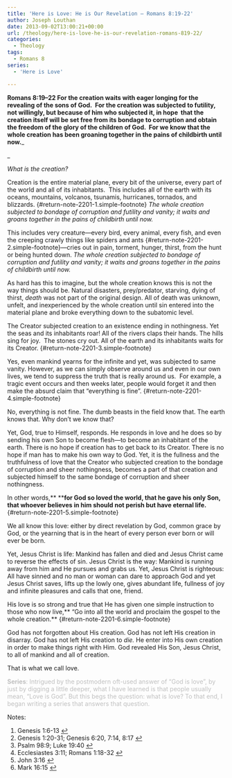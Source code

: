 ```yaml
---
title: 'Here is Love: He is Our Revelation – Romans 8:19-22'
author: Joseph Louthan
date: 2013-09-02T13:00:21+00:00
url: /theology/here-is-love-he-is-our-revelation-romans-819-22/
categories:
  - Theology
tags:
  - Romans 8
series:
  - 'Here is Love'

---
```

**Romans 8:19–22 For the creation waits with eager longing for the revealing of the sons of God.  For the creation was subjected to futility, not willingly, but because of him who subjected it, in hope  that the creation itself will be set free from its bondage to corruption and obtain the freedom of the glory of the children of God.  For we know that the whole creation has been groaning together in the pains of childbirth until now.**_
  
_ 

_What is the creation?_

Creation is the entire material plane, every bit of the universe, every part of the world and all of its inhabitants.  This includes all of the earth with its oceans, mountains, volcanos, tsunamis, hurricanes, tornados, and blizzards. [][2]{#return-note-2201-1.simple-footnote} _The whole creation subjected to bondage of corruption and futility and vanity; it waits and groans together in the pains of childbirth until now._

This includes very creature—every bird, every animal, every fish, and even the creeping crawly things like spiders and ants [][3]{#return-note-2201-2.simple-footnote}—cries out in pain, torment, hunger, thirst, from the hunt or being hunted down. _The whole creation subjected to bondage of corruption and futility and vanity; it waits and groans together in the pains of childbirth until now._

As hard has this to imagine, but the whole creation knows this is not the way things should be. Natural disasters, prey/predator, starving, dying of thirst, _death_ was not part of the original design. All of death was unknown, unfelt, and inexperienced by the whole creation until sin entered into the material plane and broke everything down to the subatomic level.

The Creator subjected creation to an existence ending in nothingness. Yet the seas and its inhabitants roar! All of the rivers claps their hands. The hills sing for joy.  The stones cry out. All of the earth and its inhabitants waits for its Creator. [][4]{#return-note-2201-3.simple-footnote}

Yes, even mankind yearns for the infinite and yet, was subjected to same vanity. However, as we can simply observe around us and even in our own lives, we tend to suppress the truth that is really around us.  For example, a tragic event occurs and then weeks later, people would forget it and then make the absurd claim that “everything is fine”. [][5]{#return-note-2201-4.simple-footnote}

No, everything is not fine. The dumb beasts in the field know that. The earth knows that. Why don’t we know that?

Yet, God, true to Himself, responds. He responds in love and he does so by sending his own Son to become flesh—to become an inhabitant of the earth. There is no hope if creation has to get back to its Creator. There is no hope if man has to make his own way to God. Yet, it is the fullness and the truthfulness of love that the Creator who subjected creation to the bondage of corruption and sheer nothingness, becomes a part of that creation and subjected himself to the same bondage of corruption and sheer nothingness.

In other words,** ****for God so loved the world, that he gave his only Son, that whoever believes in him should not perish but have eternal life.** [][6]{#return-note-2201-5.simple-footnote}

We all know this love: either by direct revelation by God, common grace by God, or the yearning that is in the heart of every person ever born or will ever be born.

Yet, Jesus Christ is life: Mankind has fallen and died and Jesus Christ came to reverse the effects of sin. Jesus Christ is the way: Mankind is running away from him and He pursues and grabs us. Yet, Jesus Christ is righteous: All have sinned and no man or woman can dare to approach God and yet Jesus Christ saves, lifts up the lowly one, gives abundant life, fullness of joy and infinite pleasures and calls that one, friend.

His love is so strong and true that He has given one simple instruction to those who now live,** “Go into all the world and proclaim the gospel to the whole creation.** [][7]{#return-note-2201-6.simple-footnote}

God has not forgotten about His creation. God has not left His creation in disarray. God has not left His creation to _die._ He enter into His own creation in order to make things right with Him. God revealed His Son, Jesus Christ, to all of mankind and all of creation.

That is what we call love.

<span style="color: #c0c0c0;"><strong>Series</strong>: Intrigued by the postmodern oft-used answer of “God is love”, by just by digging a little deeper, what I have learned is that people usually mean, “Love is God”. But this begs the question: what is love? To that end, I began writing a series that answers that question.</span>

<div class="simple-footnotes">
  <p class="notes">
    Notes:
  </p>
  
  <ol>
    <li id="note-2201-1">
      Genesis 1:6-13 <a href="#return-note-2201-1">&#8617;</a>
    </li>
    <li id="note-2201-2">
      Genesis 1:20-31; Genesis 6:20, 7:14, 8:17 <a href="#return-note-2201-2">&#8617;</a>
    </li>
    <li id="note-2201-3">
      Psalm 98:9; Luke 19:40 <a href="#return-note-2201-3">&#8617;</a>
    </li>
    <li id="note-2201-4">
      Ecclesiastes 3:11; Romans 1:18-32 <a href="#return-note-2201-4">&#8617;</a>
    </li>
    <li id="note-2201-5">
      John 3:16 <a href="#return-note-2201-5">&#8617;</a>
    </li>
    <li id="note-2201-6">
      Mark 16:15 <a href="#return-note-2201-6">&#8617;</a>
    </li>
  </ol>
</div>

 [1]: https://i2.wp.com/theologic.us/wp-content/uploads/2013/09/3wolfmoon_7785.jpg
 [2]: #note-2201-1 "Genesis 1:6-13"
 [3]: #note-2201-2 "Genesis 1:20-31; Genesis 6:20, 7:14, 8:17"
 [4]: #note-2201-3 "Psalm 98:9; Luke 19:40"
 [5]: #note-2201-4 "Ecclesiastes 3:11; Romans 1:18-32"
 [6]: #note-2201-5 "John 3:16"
 [7]: #note-2201-6 "Mark 16:15"